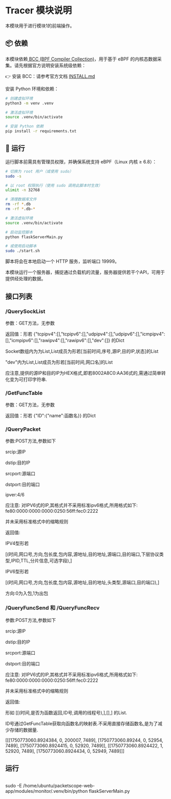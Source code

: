 # Tracer 模块说明

本模块用于进行模块1的前端操作。

## 📦 依赖

本模块依赖[ BCC (BPF Compiler Collection)](https://github.com/iovisor/bcc)，用于基于 eBPF 的内核态数据采集。请先根据官方说明安装系统级依赖：

👉 安装 BCC：请参考官方文档 [INSTALL.md](https://github.com/iovisor/bcc/blob/master/INSTALL.md)

安装 Python 环境和依赖：
```bash
# 创建虚拟环境
python3 -m venv .venv

# 激活虚拟环境
source .venv/bin/activate

# 安装 Python 依赖
pip install -r requirements.txt

```

## 🚀 运行
运行脚本前需具有管理员权限，并确保系统支持 eBPF（Linux 内核 ≥ 6.8）：

```bash
# 切换为 root 用户（或使用 sudo）
sudo -s

# 以 root 权限执行（使用 sudo 调用此脚本时生效）
ulimit -n 32768

# 清理数据库文件
rm -rf *.db
rm -rf *.db-*

# 激活虚拟环境
source .venv/bin/activate

# 启动监控脚本
python flaskServerMain.py

# 或使用启动脚本
sudo ./start.sh

```

脚本将会在本地启动一个 HTTP 服务，监听端口 19999。

本模块运行一个服务器，捕捉通过负载机的流量，服务器提供若干个API，可用于提供经处理的数据。

## 接口列表

### /QuerySockList

参数：GET方法，无参数

返回值：形若
{"tcpipv4":[],"tcpipv6":[],"udpipv4":[],"udpipv6":[],"icmpipv4":[],"icmpipv6":[],"rawipv4":[],"rawipv6":[],"dev":[]}
的Dict

Socket数组内为为List,List成员为形若[当前时间,序号,源IP,目的IP,状态]的List

"dev"内为List,List成员为形若[当前时间,网口名]的List

应注意,提供的源IP和目的IP为HEX格式,即若8002A8C0:AA36式的,需通过简单转化变为可打印字符串.

### /GetFuncTable

参数：GET方法，无参数

返回值：形若
{"ID":{"name":函数名}}
的Dict

### /QueryPacket

参数:POST方法,参数如下

srcip:源IP

dstip:目的IP

srcport:源端口

dstport:目的端口

ipver:4/6

应注意:
对IPV6式的IP,其格式并不采用标准ipv6格式,所用格式如下:
fe80:0000:0000:0000:0250:56ff:fec0:2222

并未采用标准格式中的缩略规则

返回值:

IPV4型形若

[(时间,网口号,方向,包长度,包内容,源地址,目的地址,源端口,目的端口,下层协议类型,IPID,TTL,分片信息,可选字段),]

IPV6型形若

[(时间,网口号,方向,包长度,包内容,源地址,目的地址,头类型,源端口,目的端口),]

方向:0为入包,1为出包

### /QueryFuncSend 和 /QueryFuncRecv

参数:POST方法,参数如下

srcip:源IP

dstip:目的IP

srcport:源端口

dstport:目的端口

应注意:
对IPV6式的IP,其格式并不采用标准ipv6格式,所用格式如下:
fe80:0000:0000:0000:0250:56ff:fec0:2222

并未采用标准格式中的缩略规则

返回值:

形如
[[(时间,是否为函数返回,ID号,调用的线程号),],[],]
的List.

ID号通过GetFuncTable获取向函数名的映射表.不采用直接存储函数名,是为了减少存储的数据量.


[[[1750773060.8924384, 0, 200007, 7489], [1750773060.89244, 0, 52954, 7489], [1750773060.8924415, 0, 52920, 7489]], [[1750773060.8924422, 1, 52920, 7489], [1750773060.8924434, 0, 52949, 7489]]]
## 运行

```

```

sudo -E /home/ubuntu/packetscope-web-app/modules/monitor/.venv/bin/python flaskServerMain.py
